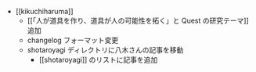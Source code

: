 - [[kikuchiharuma]]
	- [[「人が道具を作り、道具が人の可能性を拓く」と Quest の研究テーマ]] 追加
	- changelog フォーマット変更
	- shotaroyagi ディレクトリに八木さんの記事を移動
		- [[shotaroyagi]] のリストに記事を追加